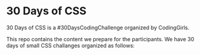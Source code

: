 # 30 Days of CSS

30 Days of CSS is a #30DaysCodingChallenge organized by CodingGirls.

This repo contains the content we prepare for the participants. We have 30 days of small CSS challanges organized as follows:
